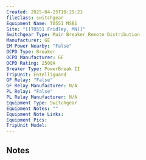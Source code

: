 ```yaml
---
Created: 2025-04-25T10:29:23
fileClass: switchgear
Equipment Name: T0551 MSB1
Site: "[[T0551 Fridley, MN]]"
Switchgear Type: Main Breaker_Remote Distribution
Manufacturer: GE
EM Power Nearby: "False"
OCPD Type: Breaker
OCPD Manufacturer: GE
OCPD Rating: 2500A
Breaker Type: PowerBreak II
TripUnit: Entelliguard
GF Relay: "False"
GF Relay Manufacturer: N/A
PL Relay: "False"
PL Relay Manufacturer: N/A
Equipment Type: Switchgear
Equipment Notes: ""
Equipment Note Links: 
Equipment Pics: 
TripUnit Model:
---
```

## Notes